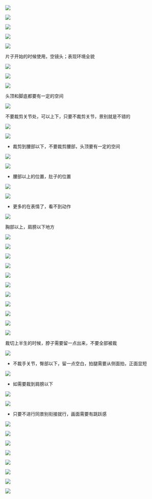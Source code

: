 ![](../../../../assets/2023-08-19-14-57-00-image.png)

![](../../../../assets/2023-08-19-14-57-23-image.png)

![](../../../../assets/2023-08-19-14-58-14-image.png)

![](../../../../assets/2023-08-19-15-00-19-image.png)

![](../../../../assets/2023-08-19-15-05-34-image.png)

片子开始的时候使用，空镜头；表现环境全貌

![](../../../../assets/2023-08-19-15-08-37-image.png)

![](../../../../assets/2023-08-19-15-09-02-image.png)

![](../../../../assets/2023-08-19-15-09-34-image.png)

头顶和脚底都要有一定的空间

![](../../../../assets/2023-08-19-15-12-31-image.png)

不要裁剪关节处，可以上下，只要不裁剪关节，景别就是不错的

![](../../../../assets/2023-08-19-15-16-55-image.png)

![](../../../../assets/2023-08-19-15-19-34-image.png)

- 裁剪到腰部以下，不要裁剪腰部，头顶要有一定的空间

![](../../../../assets/2023-08-19-15-22-01-image.png)

![](../../../../assets/2023-08-19-15-23-51-image.png)

- 腰部以上的位置，肚子的位置

![](../../../../assets/2023-08-19-15-26-55-image.png)

![](../../../../assets/2023-08-19-15-27-23-image.png)

- 更多的在表情了，看不到动作

![](../../../../assets/2023-08-19-15-28-10-image.png)

胸部以上，肩膀以下地方

![](../../../../assets/2023-08-19-15-31-06-image.png)

![](../../../../assets/2023-08-19-15-32-34-image.png)

![](../../../../assets/2023-08-19-15-34-15-image.png)

![](../../../../assets/2023-08-19-15-34-31-image.png)

![](../../../../assets/2023-08-19-15-34-52-image.png)

![](../../../../assets/2023-08-19-15-35-50-image.png)

![](../../../../assets/2023-08-19-15-36-42-image.png)

![](../../../../assets/2023-08-19-15-42-59-image.png)

![](../../../../assets/2023-08-19-15-49-56-image.png)

![](../../../../assets/2023-08-19-15-51-33-image.png)

![](../../../../assets/2023-08-19-16-13-26-image.png)

裁切上半生的时候，脖子需要留一点出来，不要全部被裁

![](../../../../assets/2023-08-19-16-15-37-image.png)

- 不裁手关节，臀部以下，留一点空白，拍腿需要从侧面拍，正面显短

![](../../../../assets/2023-08-19-20-50-39-image.png)

- 如需要裁到肩膀以下

![](../../../../assets/2023-08-19-20-53-52-image.png)

![](../../../../assets/2023-08-19-21-08-35-image.png)

- 只要不进行同景别衔接就行，画面需要有跳跃感

![](../../../../assets/2023-08-19-21-11-47-image.png)

![](../../../../assets/2023-08-19-21-12-51-image.png)

![](../../../../assets/2023-08-19-21-14-25-image.png)

![](../../../../assets/2023-08-19-21-16-00-image.png)

![](../../../../assets/2023-08-19-21-16-22-image.png)

![](../../../../assets/2023-08-19-21-24-33-image.png)

![](../../../../assets/2023-08-19-21-24-49-image.png)

![](../../../../assets/2023-08-19-21-25-04-image.png)


